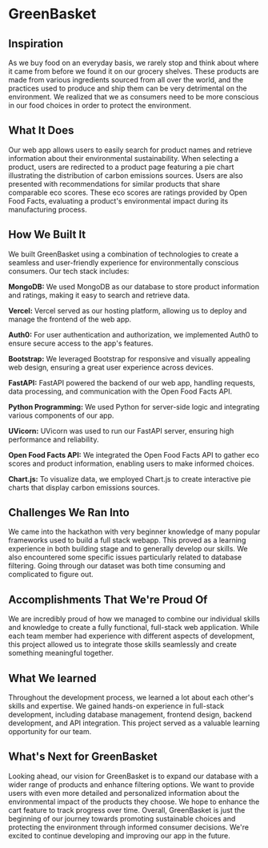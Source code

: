 # GreenBasket

## Inspiration
As we buy food on an everyday basis, we rarely stop and think about where it came from before we found it on our grocery shelves. These products are made from various ingredients sourced from all over the world, and the practices used to produce and ship them can be very detrimental on the environment. We realized that we as consumers need to be more conscious in our food choices in order to protect the environment. 
## What It Does
Our web app allows users to easily search for product names and retrieve information about their environmental sustainability. When selecting a product, users are redirected to a product page featuring a pie chart illustrating the distribution of carbon emissions sources. Users are also presented with recommendations for similar products that share comparable eco scores. These eco scores are ratings provided by Open Food Facts, evaluating a product's environmental impact during its manufacturing process.
## How We Built It
We built GreenBasket using a combination of technologies to create a seamless and user-friendly experience for environmentally conscious consumers. Our tech stack includes:

**MongoDB:** We used MongoDB as our database to store product information and ratings, making it easy to search and retrieve data.

**Vercel:** Vercel served as our hosting platform, allowing us to deploy and manage the frontend of the web app.

**Auth0:** For user authentication and authorization, we implemented Auth0 to ensure secure access to the app's features.

**Bootstrap:** We leveraged Bootstrap for responsive and visually appealing web design, ensuring a great user experience across devices.

**FastAPI:** FastAPI powered the backend of our web app, handling requests, data processing, and communication with the Open Food Facts API.

**Python Programming:** We used Python for server-side logic and integrating various components of our app.

**UVicorn:** UVicorn was used to run our FastAPI server, ensuring high performance and reliability.

**Open Food Facts API:** We integrated the Open Food Facts API to gather eco scores and product information, enabling users to make informed choices.

**Chart.js:** To visualize data, we employed Chart.js to create interactive pie charts that display carbon emissions sources.

## Challenges We Ran Into
We came into the hackathon with very beginner knowledge of many popular frameworks used to build a full stack webapp. This proved as a learning experience in both building stage and to generally develop our skills. We also encountered some specific issues particularly related to database filtering. Going through our dataset was both time consuming and complicated to figure out. 
## Accomplishments That We're Proud Of
We are incredibly proud of how we managed to combine our individual skills and knowledge to create a fully functional, full-stack web application. While each team member had experience with different aspects of development, this project allowed us to integrate those skills seamlessly and create something meaningful together.
## What We learned
Throughout the development process, we learned a lot about each other's skills and expertise. We gained hands-on experience in full-stack development, including database management, frontend design, backend development, and API integration. This project served as a valuable learning opportunity for our team.
## What's Next for GreenBasket
Looking ahead, our vision for GreenBasket is to expand our database with a wider range of products and enhance filtering options. We want to provide users with even more detailed and personalized information about the environmental impact of the products they choose. We hope to enhance the cart feature to track progress over time. 
Overall, GreenBasket is just the beginning of our journey towards promoting sustainable choices and protecting the environment through informed consumer decisions. We're excited to continue developing and improving our app in the future.
